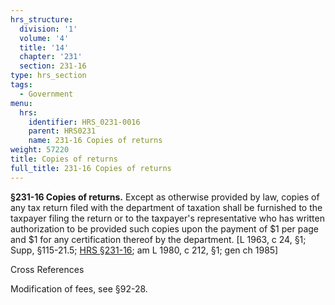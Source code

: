 ```yaml
---
hrs_structure:
  division: '1'
  volume: '4'
  title: '14'
  chapter: '231'
  section: 231-16
type: hrs_section
tags:
  - Government
menu:
  hrs:
    identifier: HRS_0231-0016
    parent: HRS0231
    name: 231-16 Copies of returns
weight: 57220
title: Copies of returns
full_title: 231-16 Copies of returns
---
```

**§231-16 Copies of returns.** Except as otherwise provided by law, copies of any tax return filed with the department of taxation shall be furnished to the taxpayer filing the return or to the taxpayer's representative who has written authorization to be provided such copies upon the payment of $1 per page and $1 for any certification thereof by the department. [L 1963, c 24, §1; Supp, §115-21.5; [HRS §231-16](/title-14/chapter-231/section-231-16/); am L 1980, c 212, §1; gen ch 1985]

Cross References

Modification of fees, see §92-28.